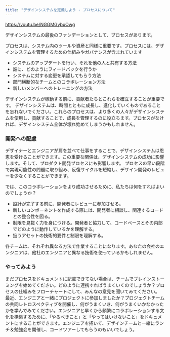 ```yaml
---
title: "デザインシステムを定義しよう - プロセスについて"
---
```


https://youtu.be/NGGMGybuOwg

デザインシステムの最後のファンデーションとして、プロセスがあります。

プロセスは、システム内のツールや資産と同様に重要です。プロセスには、デザインシステムを管理するための仕組みやガバナンスが含まれています

- システムのアップデートを行い、それを他の人と共有する方法
- 誰に、どのようにフィードバックを行うか
- システムに対する変更を承認してもらう方法
- 部門横断的なチームとのコラボレーション方法
- 新しいメンバーへのトレーニングの方法

デザインシステムが稼動する前に、貢献者たちとこれらを確立することが重要です。
デザインシステムは、時間とともに成長し、進化していくものであることを忘れないでください。これらのプロセスは、より多くの人々がデザインシステムを使用し、貢献することで、成長を管理するのに役立ちます。プロセスがなければ、デザインシステム全体が壊れ始めてしまうかもしれません。

### 開発への配慮
デザイナーとエンジニアが肩を並べて仕事をすることで、デザインシステムは恩恵を受けることができます。この重要な関係は、デザインシステムの成功に影響します。そして、プロダクト開発プロセスにも影響します。
プロセスの早い段階で実現可能性の問題に取り組み、反復サイクルを短縮し、デザイン開発のレビューを少なくすることができます。

では、このコラボレーションをより成功させるために、私たちは何をすればよいのでしょうか？

- 設計が完了する前に、開発者にレビューに参加させる。
- 新しいコンポーネントを作成する際には、開発者に相談し、関連するコードとの整合性を図る。
- 制限を見抜く力を身につける。開発者と協力して、コードベースとその内部でどのように動作しているかを理解する。
- 扱うアセットの技術的要件と制限を理解する。

各チームは、それぞれ異なる方法で作業することになります。あなたの会社のエンジニアは、他社のエンジニアと異なる技術を使っているかもしれません。

### やってみよう 
まだプロセスをドキュメントに記載できてない場合は、チームでブレインストーミングを始めてください。どのように連携すればうまくいくのでしょうか？プロセスの仕組みをフローチャートにして、みんなの意見を聞いてみてください。
最近、エンジニアと一緒にプロジェクトに参加しましたか？プロジェクトチームの共同レトロスペクティブを開催し、何がうまくいき、何がうまくいかなかったかを学んでみてください。エンジニアと早くから頻繁にコラボレーションする文化を構築するために、「やるべきこと」と「やってはいけないこと」をドキュメントにすることができます。エンジニアを招いて、デザインチームと一緒にランチ＆勉強会を開催し、コードツアーしてもらうのもいいでしょう。